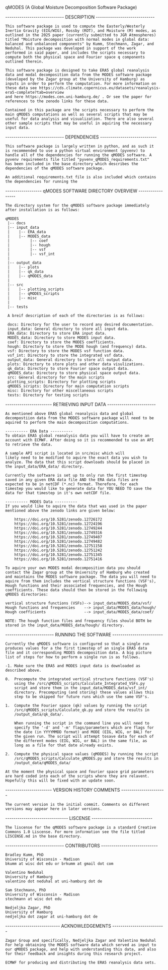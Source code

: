 qMODES (A Global Moisture Decomposition Software Package)

----------------------------- DESCRIPTION -----------------------------

    This software package is used to compute the Easterly/Westerly 
    Inertio Gravity (EIG/WIG), Rossby (ROT), and Moisture (M) modes, as
    outlined in the 2025 paper (currently submitted to JGR Atmospheres)
    titled "Moisture decomposition with normal modes in global data: 
    balanced and unbalanced components" by Kumm, Stechmann, Zagar, and
    Neduhal. This package was developed in support of the work 
    performed in said paper, and includes the scripts necessary to 
    compute both the physical space and Fourier space q components 
    outlined therein.

    This software package is designed to take ERA5 global reanalysis 
    data and modal decomposition data from the MODES software package 
    (developed by the Zagar group at the University of Hamburg) as 
    inputs in order to perform the computation. For more information on 
    these data see https://cds.climate.copernicus.eu/datasets/reanalysis-era5-complete?tab=overview 
    and here https://modes.cen.uni-hamburg.de/ . Or see the paper for
    references to the zenodo links for these data.

    Contained in this package are the scripts necessary to perform the 
    main qMODES computations as well as several scripts that may be 
    useful for data analysis and visualization. There are also several
    other sample scripts that may be useful in aquiring the necessary 
    input data.


----------------------------- DEPENDENCIES ----------------------------

    This software package is largely written in python, and as such it 
    is recommended to use a python virtual environment (pyvenv) to 
    handle all of the dependencies for running the qMODES software. A 
    pyvenv requirements file titled "pyvenv_qMODES_requirements.txt" 
    has been included in the base directory which describes the 
    dependencies of the qMODES software package.

    An additional requirements.txt file is also included which contains 
    the dependencies for running the 


------------------ qMODES SOFTWARE DIRECTORY OVERVIEW -----------------

    The directory system for the qMODES software package immediately 
    after installation is as follows:

    qMODES
     |-- docs
     |-- input_data
     |    |-- ERA_data
     |    |-- MODES_data
     |         |-- coef
     |         |-- hough
     |         |-- vsf
     |         |-- vsf_int
     |
     |-- output_data
     |    |-- plots
     |    |-- qk_data
     |    |-- qMODES_data
     |
     |-- src
     |    |-- plotting_scripts
     |    |-- qMODES_scripts
     |    |-- misc
     |
     |-- tests

     A breif description of each of the directories is as follows:

     docs: Directory for the user to record any desired documentation.
     input_data: General directory to store all input data.
     ERA_data: Directory to store ERA input data.
     MODES_data: Directory to store MODES input data.
     coef: Directory to store the MODES coefficients.
     hough: Directory to store the MODE hough (and frequency) data.
     vsf: Directory to store the MODES vsf function data.
     vsf_int: Directory to store the integrated vsf data.
     output_data: General directory to store all output data.
     plots: Directory to store plots and other data visulizations.
     qk_data: Directory to store Fourier space output data.
     qMODES_data: Directory to store physical space output data.
     src: General directory for the main scripts
     plotting_scripts: Directory for plotting scripts
     qMODES_scripts: Directory for main computation scripts
     misc: Directory for other miscellaneous scripts
     tests: Directory for testing scripts


----------------------- RETRIEVING INPUT DATA ------------------------

    As mentioned above ERA5 global reanalysis data and global 
    decompostiion data from the MODES software package will need to be
    aquired to perform the main decomposition computations.

    ---------- ERA Data ----------
    To obtain ERA5 global reanalysis data you will have to create an 
    account with ECMWF. After doing so it is recommended to use an API
    to retrieve the data.

    A sample API script is located in src/misc which will 
    likely need to be modified to aquire the exact data you wish to 
    analyze. The data that this script downloads should be placed in
    the input_data/ERA_data/ directory.

    Currently the software is set up to only run the first timestep 
    saved in any given ERA data file AND the ERA data files are 
    expected to be in netCDF (*.nc) format. Therefore, for each 
    timestep you would like to generate data for YOU NEED TO save the
    data for that timestep in it's own netCDF file.
    
    ---------- MODES Data ----------
    If you would like to aquire the data that was used in the paper 
    mentioned above the zenodo links are given below:

        https://doi.org/10.5281/zenodo.12726172
        https://doi.org/10.5281/zenodo.12724196
        https://doi.org/10.5281/zenodo.12749244
        https://doi.org/10.5281/zenodo.12749316
        https://doi.org/10.5281/zenodo.12749407
        https://doi.org/10.5281/zenodo.12749482
        https://doi.org/10.5281/zenodo.12751158
        https://doi.org/10.5281/zenodo.12751242
        https://doi.org/10.5281/zenodo.12751345
        https://doi.org/10.5281/zenodo.12751416

    To aquire your own MODES modal decomposition data you should 
    contact the Zagar group at the University of Hamburg who created 
    and maintains the MODES software package. The data you will need to
    aquire from them includes the vertical structure functions (VSF's),
    Hough functions and their associated frequencies, and the Hough 
    coefficients. These data should then be stored in the following 
    qMODES directories:

    vertical structure functions (VSFs)--> input_data/MODES_data/vsf/
    Hough functions and frequencies    --> input_data/MODES_data/hough/
    Hough coefficients                 --> input_data/MODES_data/coef/

    NOTE: The hough function files and frequency files should BOTH be
    stored in the input_data/MODES_data/hough/ directory.

------------------------ RUNNING THE SOFTWARE -------------------------

    Currently the qMODES software is configured so that a single run 
    produces values for a the first timestep of an single ERA5 data 
    file and it corresponding MODES decomposition data. A big picture 
    list of steps for how to perform a single run is as follows.

    -1. Make sure the ERA5 and MODES input data is downloaded as 
    described above.

    0.  Precompute the integrated vertical structure functions (VSF's) 
        using the /src/qMODES_scripts/Calculate_Integrated_VSFs.py 
        script and store them in the input_data/MODES_data/vsf_int/ 
        directory. Precomputing (and storing) these values allows this
        step to be skipped for future runs which use the same VSF's.

    1.  Compute the Fourier space (qk) values by running the script 
        /src/qMODES_scripts/Calculate_qk.py and store the results in
        /output_data/qk_data/. 
       
        When running the script in the command line you will need to 
        specify the '-d' and '-m' flags/parameters which are flags for 
        the date (in YYYYMMDD format) and MODE (EIG, WIG, or BAL) for 
        the given run. The script will attempt tosave data for each of 
        the different modes (EIG, WIG, or BAL) in the same file, as 
        long as a file for that date already exists.

    2.  Compute the physical space values (qMODES) by running the script
        /src/qMODES_scripts/Calculate_qMODES.py and store the results in
        /output_data/qMODES_data/

    At the moment the physical space and fourier space grid parameters 
    are hard coded into each of the scripts where they are relavent.
    Hopefully this will be fixed with an update soon.


----------------------- VERSION HISTORY COMMENTS ----------------------

    The current version is the initial commit. Comments on different 
    versions may appear here in later versions.


------------------------------- LISCENSE ------------------------------    

    The liscense for the qMODES software package is a standard Creative
    Commons 1.0 Liscense. For more information see the file titled 
    LISCENSE.md in the base directory.


----------------------------- CONTRIBUTORS ----------------------------

    Bradley Kumm, PhD 
    University of Wisconsin - Madison
    bkumm at wisc dot edu or brkumm at gmail dot com

    Valentino Neduhal
    University of Hamburg
    valentino dot neduhal at uni-hamburg dot de

    Sam Stechmann, PhD
    University of Wisconsin - Madison
    stechmann at wisc dot edu

    Nedjeljka Zagar, PhD
    University of Hamburg
    nedjeljka dot zagar at uni-hamburg dot de

--------------------------- ACKNOWLEDGEMENTS --------------------------

    Zagar Group and specifically, Nedjeljka Zagar and Valentino Neduhal
    For help obtaining the MODES software data which served as input to
    our qMODES package, and help with understanding this data, and also
    for their feedback and insights during this research project.

    ECMWF for producing and distributing the ERA5 reanalysis data sets.




